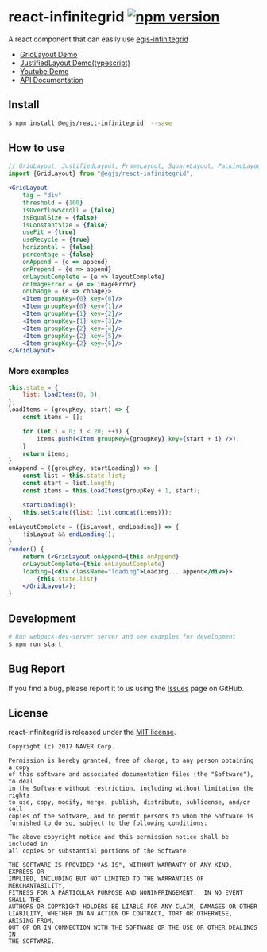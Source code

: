 # react-infinitegrid [![npm version](https://badge.fury.io/js/%40egjs%2Freact-infinitegrid.svg)](https://badge.fury.io/js/%40egjs%2Freact-infinitegrid)

A react component that can easily use [egjs-infinitegrid](https://github.com/naver/egjs-infinitegrid)

* [GridLayout Demo](https://codesandbox.io/s/030opyqkvw)
* [JustifiedLayout Demo(typescript)](https://codesandbox.io/s/5w7vrr0kwk)
* [Youtube Demo](https://codesandbox.io/s/935xz7zy8r)
* [API Documentation](https://github.com/naver/egjs-infinitegrid/wiki/react-infinitegrid-API-documentation)

## Install
```bash
$ npm install @egjs/react-infinitegrid  --save
```

## How to use
```js
// GridLayout, JustifiedLayout, FrameLayout, SquareLayout, PackingLayout
import {GridLayout} from "@egjs/react-infinitegrid";
```

```jsx
<GridLayout
	tag = "div"
	threshold = {100}
	isOverflowScroll = {false}
	isEqualSize = {false}
	isConstantSize = {false}
	useFit = {true}
	useRecycle = {true}
	horizontal = {false}
	percentage = {false}
	onAppend = {e => append}
	onPrepend = {e => append}
	onLayoutComplete = {e => layoutComplete}
	onImageError = {e => imageError}
	onChange = {e => chnage}>
	<Item groupKey={0} key={0}/>
	<Item groupKey={0} key={1}/>
	<Item groupKey={1} key={2}/>
	<Item groupKey={1} key={3}/>
	<Item groupKey={2} key={4}/>
	<Item groupKey={2} key={5}/>
	<Item groupKey={2} key={6}/>
</GridLayout>
```

### More examples
```jsx
this.state = {
	list: loadItems(0, 0),
};
loadItems = (groupKey, start) => {
	const items = [];

	for (let i = 0; i < 20; ++i) {
		items.push(<Item groupKey={groupKey} key={start + i} />);
	}
	return items;
}
onAppend = ({groupKey, startLoading}) => {
	const list = this.state.list;
	const start = list.length;
	const items = this.loadItems(groupKey + 1, start);

	startLoading();
	this.setState({list: list.concat(items)});
}
onLayoutComplete = ({isLayout, endLoading}) => {
	!isLayout && endLoading();
}
render() {
	return (<GridLayout onAppend={this.onAppend}
	onLayoutComplete={this.onLayoutComplete}
	loading={<div className="loading">Loading... append</div>}>
		{this.state.list}
	</GridLayout>);
}
```

## Development

```bash
# Run webpack-dev-server server and see examples for development
$ npm run start
```


## Bug Report

If you find a bug, please report it to us using the [Issues](https://github.com/naver/egjs-infinitegrid/issues) page on GitHub.


## License
react-infinitegrid is released under the [MIT license](https://github.com/naver/egjs-infinitegrid/blob/master/LICENSE).


```
Copyright (c) 2017 NAVER Corp.

Permission is hereby granted, free of charge, to any person obtaining a copy
of this software and associated documentation files (the "Software"), to deal
in the Software without restriction, including without limitation the rights
to use, copy, modify, merge, publish, distribute, sublicense, and/or sell
copies of the Software, and to permit persons to whom the Software is
furnished to do so, subject to the following conditions:

The above copyright notice and this permission notice shall be included in
all copies or substantial portions of the Software.

THE SOFTWARE IS PROVIDED "AS IS", WITHOUT WARRANTY OF ANY KIND, EXPRESS OR
IMPLIED, INCLUDING BUT NOT LIMITED TO THE WARRANTIES OF MERCHANTABILITY,
FITNESS FOR A PARTICULAR PURPOSE AND NONINFRINGEMENT.  IN NO EVENT SHALL THE
AUTHORS OR COPYRIGHT HOLDERS BE LIABLE FOR ANY CLAIM, DAMAGES OR OTHER
LIABILITY, WHETHER IN AN ACTION OF CONTRACT, TORT OR OTHERWISE, ARISING FROM,
OUT OF OR IN CONNECTION WITH THE SOFTWARE OR THE USE OR OTHER DEALINGS IN
THE SOFTWARE.
```